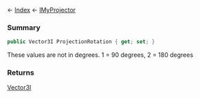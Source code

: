 ← [Index](Api-Index) ← [IMyProjector](Sandbox.ModAPI.Ingame.IMyProjector)

### Summary

```csharp
public Vector3I ProjectionRotation { get; set; }
```

These values are not in degrees. 1 = 90 degrees, 2 = 180 degrees

### Returns

[Vector3I](VRageMath.Vector3I)

